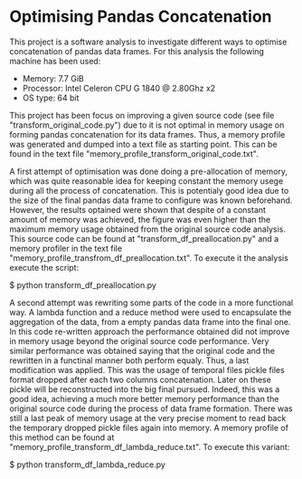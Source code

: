 # Optimising Pandas Concatenation

This project is a software analysis to investigate different ways to optimise concatenation of pandas data frames. For this analysis the following machine has been used:

* Memory: 7.7 GiB
* Processor: Intel Celeron CPU G 1840 @ 2.80Ghz x2
* OS type: 64 bit

This project has been focus on improving a given source code (see file "transform_original_code.py") due to it is not optimal in memory usage on forming pandas concatenation for its data frames. Thus, a memory profile was generated and dumped into a text file as starting point. This can be found in the text file "memory_profile_transform_original_code.txt".

A first attempt of optimisation was done doing a pre-allocation of memory, which was quite reasonable idea for keeping constant the memory usege during all the process of concatenation. This is potentialy good idea due to the size of the final pandas data frame to configure was known beforehand. However, the results optained were shown that despite of a constant amount of memory was achieved, the figure was even higher than the maximum memory usage obtained from the original source code analysis. This source code can be found at "transform_df_preallocation.py" and a memory profiler in the text file "memory_profile_transfrom_df_preallocation.txt". To execute it the analysis execute the script:

$ python transform_df_preallocation.py

A second attempt was rewriting some parts of the code in a more functional way. A lambda function and a reduce method were used to encapsulate the aggregation of the data, from a empty pandas data frame into the final one. In this code re-written approach the performance obtained did not improve in memory usage beyond the original source code performance. Very similar performance was obtained saying that the original code and the rewritten in a functinal manner both perform equaly. Thus, a last modification was applied. This was the usage of temporal files pickle files format dropped after each two columns concatenation. Later on these pickle will be reconstructed into the big final pursued. Indeed, this was a good idea, achieving a much more better memory performance than the original source code during the process of data frame formation. There was still a last peak of memory usage at the very precise moment to read back the temporary dropped pickle files again into memory. A memory profile of this method can be found at "memory_profile_transform_df_lambda_reduce.txt". To execute this variant:

$ python transform_df_lambda_reduce.py


